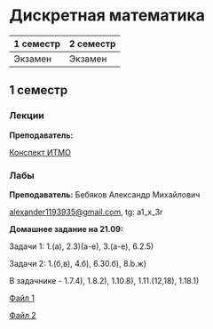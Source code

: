 # Дискретная математика

|1 семестр|2 семестр|
|---|---|
|Экзамен|Экзамен|

## 1 семестр
### Лекции

**Преподаватель:** 

[Конспект ИТМО](http://neerc.ifmo.ru/wiki/index.php?title=%D0%94%D0%B8%D1%81%D0%BA%D1%80%D0%B5%D1%82%D0%BD%D0%B0%D1%8F_%D0%BC%D0%B0%D1%82%D0%B5%D0%BC%D0%B0%D1%82%D0%B8%D0%BA%D0%B0)

### Лабы

**Преподаватель:** Бебяков Александр Михайлович

alexander1193935@gmail.com, tg: a1_x_3r



**Домашнее задание на 21.09:**

Задачи 1: 1.(а), 2.3)(а-е), 3.(а-е), 6.2.5)

Задачи 2: 1.(б,в), 4.б), 6.30.б), 8.b.ж)

В задачнике - 1.7.4), 1.8.2), 1.10.8), 1.11.(12,18), 1.18.1)

[Файл 1](../Files/ЗадачникТеориямножеств.pdf)

[Файл 2](../Files/1568655347489_ДЗТеориямножеств.pdf)

